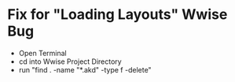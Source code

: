# Fix for "Loading Layouts" Wwise Bug

* Open Terminal
* cd into Wwise Project Directory
* run "find . -name "*.akd" -type f -delete"